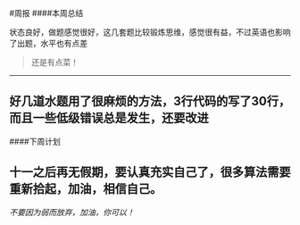 #周报
####本周总结

状态良好，做题感觉很好，这几套题比较锻炼思维，感觉很有益，不过英语也影响了出题，水平也有点差
>还是有点菜！
---
好几道水题用了很麻烦的方法，3行代码的写了30行，而且一些低级错误总是发生，还要改进
---


####下周计划

十一之后再无假期，要认真充实自己了，很多算法需要重新拾起，加油，相信自己。
---
*不要因为弱而放弃，加油，你可以！*

